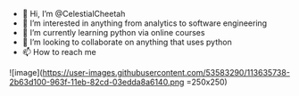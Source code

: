 - 👋 Hi, I’m @CelestialCheetah
- 👀 I’m interested in anything from analytics to software engineering
- 🌱 I’m currently learning python via online courses
- 💞️ I’m looking to collaborate on anything that uses python
- 📫 How to reach me 

![image](https://user-images.githubusercontent.com/53583290/113635738-2b63d100-963f-11eb-82cd-03edda8a6140.png =250x250)



<!---
CelestialCheetah/CelestialCheetah is a ✨ special ✨ repository because its `README.md` (this file) appears on your GitHub profile.
You can click the Preview link to take a look at your changes.
--->

